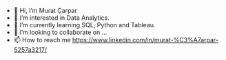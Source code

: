 - 👋 Hi, I’m Murat Çarpar
- 👀 I’m interested in Data Analytics.
- 🌱 I’m currently learning SQL, Python and Tableau.
- 💞️ I’m looking to collaborate on ...
- 📫 How to reach me https://www.linkedin.com/in/murat-%C3%A7arpar-5257a3217/

<!---
mrtcrpr/mrtcrpr is a ✨ special ✨ repository because its `README.md` (this file) appears on your GitHub profile.
You can click the Preview link to take a look at your changes.
--->
